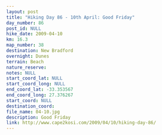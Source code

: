 ```yaml
---
layout: post
title: "Hiking Day 86 - 10th April: Good Friday"
day_number: 86
post_id: NULL
hike_date: 2009-04-10
km: 16.3
map_number: 38
destination: New Bradford
overnight: Dunes
terrain: Beach
nature_reserve: 
notes: NULL
start_coord_lat: NULL
start_coord_long: NULL
end_coord_lat: -33.353567
end_coord_long: 27.376267
start_coord: NULL
destination_coord: 
file_name: 04-10.jpg
description: Good Friday
link: http://www.cape2kosi.com/2009/04/10/hiking-day-86/
---
```

